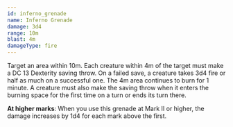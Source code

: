 ```yaml
---
id: inferno_grenade
name: Inferno Grenade
damage: 3d4
range: 10m
blast: 4m
damageType: fire
---
```

Target an area within 10m. Each creature within 4m of the target must make a DC 13 Dexterity saving throw.
On a failed save, a creature takes 3d4 fire or half as much on a successful one. The 4m area continues to burn for 1 minute.
A creature must also make the saving throw when it enters the burning space for the first time on a turn or ends its turn there.

__At higher marks__: When you use this grenade at Mark II or higher, the damage increases by 1d4 for each mark above the first.
